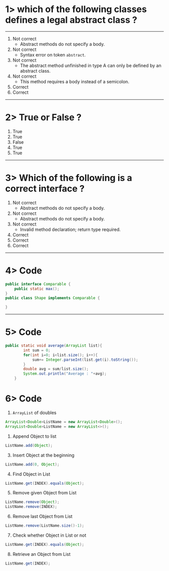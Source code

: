 # 1> which of the following classes defines a legal abstract class ?
___
1. Not correct
   * Abstract methods do not specify a body.
2. Not correct
   * Syntax error on token `abstract`.
3. Not correct
   * The abstract method unfinished in type A can only be defined by an abstract class.
4. Not correct
   * This method requires a body instead of a semicolon.
5. Correct
6. Correct
___
# 2> True or False ?
1. True
2. True
3. False
4. True
5. True
___
# 3> Which of the following is a correct interface ?
1. Not correct
   * Abstract methods do not specify a body.
2. Not correct
   * Abstract methods do not specify a body.
3. Not correct
   * Invalid method declaration; return type required.
4. Correct
5. Correct
6. Correct
___
# 4> Code
~~~java
public interface Comparable {
    public static max();
}
public class Shape implements Comparable {

}
~~~
___
# 5> Code
~~~java
public static void average(ArrayList list){
        int sum = 0;
        for(int i=0; i<list.size(); i++){
            sum+= Integer.parseInt(list.get(i).toString());
        }
        double avg = sum/list.size();
        System.out.println("Average : "+avg);
    }
~~~
# 6> Code
1. `ArrayList` of doubles
~~~java
ArrayList<Double>ListName = new ArrayList<Double>();
ArrayList<Double>ListName = new ArrayList<>();
~~~
1. Append Object to list
~~~java
ListName.add(Object);
~~~
3. Insert Object at the beginning
~~~java
ListName.add(0, Object);
~~~
4. Find Object in List
~~~java
ListName.get(INDEX).equals(Object);
~~~
5. Remove given Object from List
~~~java
ListName.remove(Object);
ListName.remove(INDEX);
~~~
6. Remove last Object from List
~~~java
ListName.remove(ListName.size()-1);
~~~
7. Check whether Object in List or not
~~~java
ListName.get(INDEX).equals(Object);
~~~
8. Retrieve an Object from List
~~~java
ListName.get(INDEX);
~~~